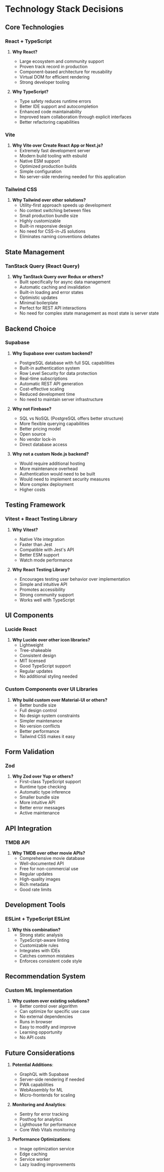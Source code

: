 # Technology Stack Decisions

## Core Technologies

### React + TypeScript
1. **Why React?**
   - Large ecosystem and community support
   - Proven track record in production
   - Component-based architecture for reusability
   - Virtual DOM for efficient rendering
   - Strong developer tooling

2. **Why TypeScript?**
   - Type safety reduces runtime errors
   - Better IDE support and autocompletion
   - Enhanced code maintainability
   - Improved team collaboration through explicit interfaces
   - Better refactoring capabilities

### Vite
1. **Why Vite over Create React App or Next.js?**
   - Extremely fast development server
   - Modern build tooling with esbuild
   - Native ESM support
   - Optimized production builds
   - Simple configuration
   - No server-side rendering needed for this application

### Tailwind CSS
1. **Why Tailwind over other solutions?**
   - Utility-first approach speeds up development
   - No context switching between files
   - Small production bundle size
   - Highly customizable
   - Built-in responsive design
   - No need for CSS-in-JS solutions
   - Eliminates naming conventions debates

## State Management

### TanStack Query (React Query)
1. **Why TanStack Query over Redux or others?**
   - Built specifically for async data management
   - Automatic caching and invalidation
   - Built-in loading and error states
   - Optimistic updates
   - Minimal boilerplate
   - Perfect for REST API interactions
   - No need for complex state management as most state is server state

## Backend Choice

### Supabase
1. **Why Supabase over custom backend?**
   - PostgreSQL database with full SQL capabilities
   - Built-in authentication system
   - Row Level Security for data protection
   - Real-time subscriptions
   - Automatic REST API generation
   - Cost-effective scaling
   - Reduced development time
   - No need to maintain server infrastructure

2. **Why not Firebase?**
   - SQL vs NoSQL (PostgreSQL offers better structure)
   - More flexible querying capabilities
   - Better pricing model
   - Open source
   - No vendor lock-in
   - Direct database access

3. **Why not a custom Node.js backend?**
   - Would require additional hosting
   - More maintenance overhead
   - Authentication would need to be built
   - Would need to implement security measures
   - More complex deployment
   - Higher costs

## Testing Framework

### Vitest + React Testing Library
1. **Why Vitest?**
   - Native Vite integration
   - Faster than Jest
   - Compatible with Jest's API
   - Better ESM support
   - Watch mode performance

2. **Why React Testing Library?**
   - Encourages testing user behavior over implementation
   - Simple and intuitive API
   - Promotes accessibility
   - Strong community support
   - Works well with TypeScript

## UI Components

### Lucide React
1. **Why Lucide over other icon libraries?**
   - Lightweight
   - Tree-shakeable
   - Consistent design
   - MIT licensed
   - Good TypeScript support
   - Regular updates
   - No additional styling needed

### Custom Components over UI Libraries
1. **Why build custom over Material-UI or others?**
   - Better bundle size
   - Full design control
   - No design system constraints
   - Simpler maintenance
   - No version conflicts
   - Better performance
   - Tailwind CSS makes it easy

## Form Validation

### Zod
1. **Why Zod over Yup or others?**
   - First-class TypeScript support
   - Runtime type checking
   - Automatic type inference
   - Smaller bundle size
   - More intuitive API
   - Better error messages
   - Active maintenance

## API Integration

### TMDB API
1. **Why TMDB over other movie APIs?**
   - Comprehensive movie database
   - Well-documented API
   - Free for non-commercial use
   - Regular updates
   - High-quality images
   - Rich metadata
   - Good rate limits

## Development Tools

### ESLint + TypeScript ESLint
1. **Why this combination?**
   - Strong static analysis
   - TypeScript-aware linting
   - Customizable rules
   - Integrates with IDEs
   - Catches common mistakes
   - Enforces consistent code style

## Recommendation System

### Custom ML Implementation
1. **Why custom over existing solutions?**
   - Better control over algorithm
   - Can optimize for specific use case
   - No external dependencies
   - Runs in browser
   - Easy to modify and improve
   - Learning opportunity
   - No API costs

## Future Considerations

1. **Potential Additions**:
   - GraphQL with Supabase
   - Server-side rendering if needed
   - PWA capabilities
   - WebAssembly for ML
   - Micro-frontends for scaling

2. **Monitoring and Analytics**:
   - Sentry for error tracking
   - Posthog for analytics
   - Lighthouse for performance
   - Core Web Vitals monitoring

3. **Performance Optimizations**:
   - Image optimization service
   - Edge caching
   - Service worker
   - Lazy loading improvements